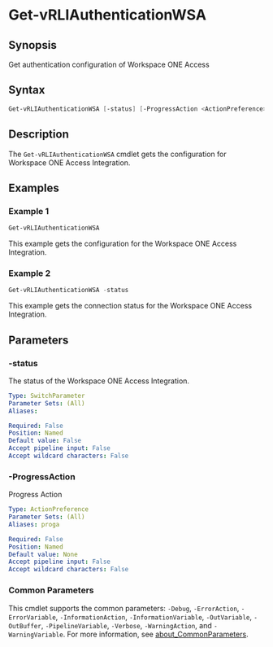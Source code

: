 # Get-vRLIAuthenticationWSA

## Synopsis

Get authentication configuration of Workspace ONE Access

## Syntax

```powershell
Get-vRLIAuthenticationWSA [-status] [-ProgressAction <ActionPreference>] [<CommonParameters>]
```

## Description

The `Get-vRLIAuthenticationWSA` cmdlet gets the configuration for Workspace ONE Access Integration.

## Examples

### Example 1

```powershell
Get-vRLIAuthenticationWSA
```

This example gets the configuration for the Workspace ONE Access Integration.

### Example 2

```powershell
Get-vRLIAuthenticationWSA -status
```

This example gets the connection status for the Workspace ONE Access Integration.

## Parameters

### -status

The status of the Workspace ONE Access Integration.

```yaml
Type: SwitchParameter
Parameter Sets: (All)
Aliases:

Required: False
Position: Named
Default value: False
Accept pipeline input: False
Accept wildcard characters: False
```

### -ProgressAction

Progress Action

```yaml
Type: ActionPreference
Parameter Sets: (All)
Aliases: proga

Required: False
Position: Named
Default value: None
Accept pipeline input: False
Accept wildcard characters: False
```

### Common Parameters

This cmdlet supports the common parameters: `-Debug`, `-ErrorAction`, `-ErrorVariable`, `-InformationAction`, `-InformationVariable`, `-OutVariable`, `-OutBuffer`, `-PipelineVariable`, `-Verbose`, `-WarningAction`, and `-WarningVariable`. For more information, see [about_CommonParameters](http://go.microsoft.com/fwlink/?LinkID=113216).
